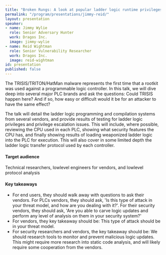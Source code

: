 ```yaml
---
title: "Broken Rungs: A look at popular ladder logic runtime privileges"
permalink: "/program/presentations/jimmy-reid/"
layout: presentation
speaker:
- name: Jimmy Wylie
  role: Senior Adversary Hunter
  work: Dragos Inc.
  image: jimmy-wylie
- name: Reid Wightman
  role: Senior Vulnerability Researcher
  work: Dragos Inc.
  image: reid-wightman
id: presentation
published: false
---
```


The TRISIS/TRITON/HatMan malware represents the first time that a rootkit was used against a programmable logic controller. In this talk, we will dive deep into several major PLC brands and ask the questions: Could TRISIS happen here? And if so, how easy or difficult would it be for an attacker to have the same effect?

The talk will detail the ladder logic programming and compilation systems from several vendors, and provide results of testing for ladder logic privileges and privilege escalation issues. This will include, where possible, reviewing the CPU used in each PLC, showing what security features the CPU has, and finally showing results of loading weaponized ladder logic into the PLC for execution. This will also cover in some limited depth the ladder logic transfer protocol used by each controller.


#### Target audience ­
Technical researchers, low­level engineers for vendors, and low­level protocol analysis

#### Key takeaways

* For end users, they should walk away with questions to ask their vendors. For PLCs vendors, they should ask, 'Is this type of attack in your threat model, and how are you dealing with it?'. For their security vendors, they should ask, 'Are you able to carve logic updates and perform any level of analysis on them in your security system?'
* For vendors, they key takeaway should be: This type of attack should be in your threat model.
* For security researchers and vendors, the key takeaway should be: We should research tools to monitor and prevent malicious logic updates. This might require more research into static code analysis, and will likely require some cooperation from the vendors.